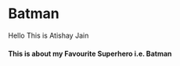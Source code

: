 # Batman
<p> Hello This is Atishay Jain </p>
<h4> This is about my Favourite Superhero i.e. Batman <h4>
